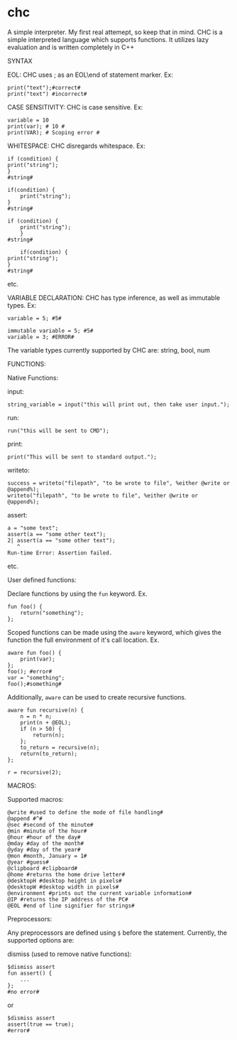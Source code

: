 # chc
A simple interpreter. My first real attemept, so keep that in mind.
CHC is a simple interpreted language which supports functions. It utilizes lazy evaluation and is written completely in C++

SYNTAX


EOL:
CHC uses ; as an EOL\end of statement marker. Ex:
```
print("text");#correct#
print("text") #incorrect#
```
CASE SENSITIVITY:
CHC is case sensitive. Ex:
```
variable = 10
print(var); # 10 #
print(VAR); # Scoping error #
```
WHITESPACE:
CHC disregards whitespace. Ex:
```
if (condition) {
print("string");
}
#string#
```
```
if(condition) {
    print("string");
}
#string#
```
```
if (condition) {
    print("string");
    }
#string#
```
```
    if(condition) {
print("string");
}
#string#
```
etc.

VARIABLE DECLARATION:
CHC has type inference, as well as immutable types. Ex:
```
variable = 5; #5#
```
```
immutable variable = 5; #5#
variable = 3; #ERROR#
```
The variable types currently supported by CHC are: string, bool, num

FUNCTIONS:

Native Functions:

input:
```
string_variable = input("this will print out, then take user input.");
```
run:
```
run("this will be sent to CMD");
```
print:
```
print("This will be sent to standard output.");
```
writeto:
```
success = writeto("filepath", "to be wrote to file", %either @write or @append%);
writeto("filepath", "to be wrote to file", %either @write or @append%);
```
assert:
```
a = "some text";
assert(a == "some other text");
2| assert(a == "some other text");
   ^
Run-time Error: Assertion failed.
```
etc.

User defined functions:

Declare functions by using the ```fun``` keyword. Ex.
```
fun foo() {
    return("something");
};
```
Scoped functions can be made using the ```aware``` keyword, which gives the function the full environment of it's call location. Ex.
```
aware fun foo() {
    print(var);
};
foo(); #error#
var = "something";
foo();#something#
```
Additionally, ```aware``` can be used to create recursive functions.
```
aware fun recursive(n) {
    n = n * n;
    print(n + @EOL);
    if (n > 50) {
        return(n);
    };
    to_return = recursive(n);
    return(to_return);
};

r = recursive(2);
```
MACROS:

Supported macros:
```
@write #used to define the mode of file handling#
@append #^#
@sec #second of the minute#
@min #minute of the hour#
@hour #hour of the day#
@mday #day of the month#
@yday #day of the year#
@mon #month, January = 1#
@year #guess#
@clipboard #clipboard#
@home #returns the home drive letter#
@desktopH #desktop height in pixels#
@desktopW #desktop width in pixels#
@environment #prints out the current variable information#
@IP #returns the IP address of the PC#
@EOL #end of line signifier for strings#
```

Preprocessors:

Any preprocessors are defined using ```$``` before the statement.
Currently, the supported options are:

dismiss (used to remove native functions):
```
$dismiss assert
fun assert() {
    ...
};
#no error#
```
or
```
$dismiss assert
assert(true == true);
#error#
```
